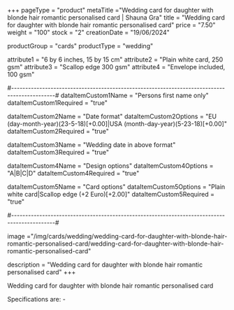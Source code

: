 +++
pageType = "product"
metaTitle ="Wedding card for daughter with blonde hair romantic personalised card | Shauna Gra"
title = "Wedding card for daughter with blonde hair romantic personalised card"
price = "7.50"
weight = "100"
stock = "2"
creationDate = "19/06/2024"

productGroup = "cards"
productType = "wedding"

attribute1 = "6 by 6 inches, 15 by 15 cm" 
attribute2 = "Plain white card, 250 gsm"
attribute3 = "Scallop edge 300 gsm"
attribute4 = "Envelope included, 100 gsm"

#---------------------------------------------------------------------------------------------#
dataItemCustom1Name = "Persons first name only"
dataItemCustom1Required = "true"

dataItemCustom2Name = "Date format"
dataItemCustom2Options = "EU (day-month-year)(23-5-18)[+0.00]|USA (month-day-year)(5-23-18)[+0.00]"
dataItemCustom2Required = "true"

dataItemCustom3Name = "Wedding date in above format"
dataItemCustom3Required = "true"

dataItemCustom4Name = "Design options"
dataItemCustom4Options = "A|B|C|D"
dataItemCustom4Required = "true"

dataItemCustom5Name = "Card options"
dataItemCustom5Options = "Plain white card|Scallop edge (+2 Euro)[+2.00]"
dataItemCustom5Required = "true"

#---------------------------------------------------------------------------------------------#

image ="/img/cards/wedding/wedding-card-for-daughter-with-blonde-hair-romantic-personalised-card/wedding-card-for-daughter-with-blonde-hair-romantic-personalised-card"

description = "Wedding card for daughter with blonde hair romantic personalised card"
+++

Wedding card for daughter with blonde hair romantic personalised card

Specifications are: -
